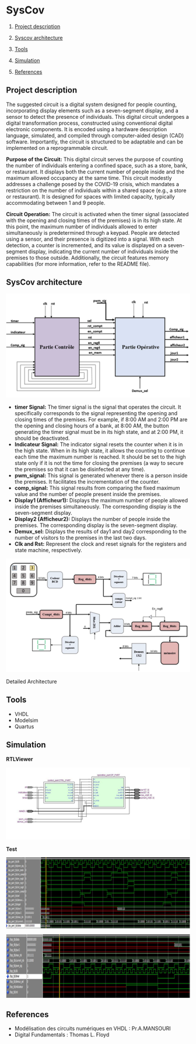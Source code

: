 # SysCov
1. [Project description](#project-description)
2. [Syscov architecture](#sysCov-architecture)

3. [Tools](#tools)
4. [Simulation](#simulation)
5. [References](#references)
## Project description

The suggested circuit is a digital system designed for people counting, incorporating display elements such as a seven-segment display, and a sensor to detect the presence of individuals. This digital circuit undergoes a digital transformation process, constructed using conventional digital electronic components. It is encoded using a hardware description language, simulated, and compiled through computer-aided design (CAD) software. Importantly, the circuit is structured to be adaptable and can be implemented on a reprogrammable circuit.

**Purpose of the Circuit:**
This digital circuit serves the purpose of counting the number of individuals entering a confined space, such as a store, bank, or restaurant. It displays both the current number of people inside and the maximum allowed occupancy at the same time. This circuit modestly addresses a challenge posed by the COVID-19 crisis, which mandates a restriction on the number of individuals within a shared space (e.g., a store or restaurant). It is designed for spaces with limited capacity, typically accommodating between 1 and 9 people.

**Circuit Operation:**
The circuit is activated when the timer signal (associated with the opening and closing times of the premises) is in its high state. At this point, the maximum number of individuals allowed to enter simultaneously is predetermined through a keypad. People are detected using a sensor, and their presence is digitized into a signal. With each detection, a counter is incremented, and its value is displayed on a seven-segment display, indicating the current number of individuals inside the premises to those outside. Additionally, the circuit features memory capabilities (for more information, refer to the README file).

## SysCov architecture

![Untitled](imgs/sys_arch.png)

- **timer Signal:** The timer signal is the signal that operates the circuit. It specifically corresponds to the signal representing the opening and closing times of the premises. For example, if 8:00 AM and 2:00 PM are the opening and closing hours of a bank, at 8:00 AM, the button generating the timer signal must be in its high state, and at 2:00 PM, it should be deactivated.
- **Indicateur Signal:** The indicator signal resets the counter when it is in the high state. When in its high state, it allows the counting to continue each time the maximum number is reached. It should be set to the high state only if it is not the time for closing the premises (a way to secure the premises so that it can be disinfected at any time).
- **pwm_signal:** This signal is generated whenever there is a person inside the premises. It facilitates the incrementation of the counter.
- **comp_signal:** This signal results from comparing the fixed maximum value and the number of people present inside the premises.
- **Display1 (Afficheur1):** Displays the maximum number of people allowed inside the premises simultaneously. The corresponding display is the seven-segment display.
- **Display2 (Afficheur2):** Displays the number of people inside the premises. The corresponding display is the seven-segment display.
- **Demux_sel:** Displays the results of day1 and day2 corresponding to the number of visitors to the premises in the last two days.
- **Clk and Rst:** Represent the clock and reset signals for the registers and state machine, respectively.

![Detailed Architecture](imgs/detailed_arch.png)

Detailed Architecture

## Tools

- VHDL
- Modelsim
- Quartus

## Simulation

**RTLViewer**

![Untitled](imgs/rtlviewer.png)

**Test**

![Untitled](imgs/test_1.png)

![Untitled](imgs/test_2.png)

## References

- Modélisation des circuits numériques en VHDL : Pr.A.MANSOURI
- Digital Fundamentals : Thomas L. Floyd